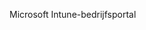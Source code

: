 <Token xmlns:xlink="http://www.w3.org/1999/xlink">Microsoft Intune-bedrijfsportal</Token>

<!--HONumber=May16_HO1-->


